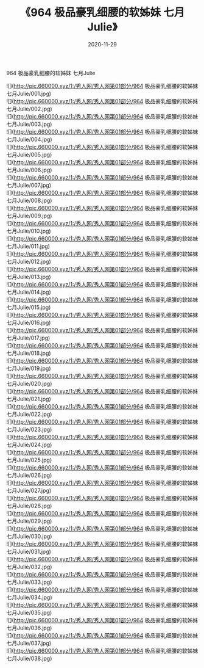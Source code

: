 ﻿---
layout: post
title:  《964 极品豪乳细腰的软姊妹 七月Julie》
date:   2020-11-29
img: http://pic.660000.xyz/1:/秀人网/秀人网第01部分/964 极品豪乳细腰的软姊妹 七月Julie/000.jpg
categories: [美女, 清纯, 唯美]
---

964 极品豪乳细腰的软姊妹 七月Julie

  ![](http://pic.660000.xyz/1:/秀人网/秀人网第01部分/964 极品豪乳细腰的软姊妹 七月Julie/001.jpg) <br> ![](http://pic.660000.xyz/1:/秀人网/秀人网第01部分/964 极品豪乳细腰的软姊妹 七月Julie/002.jpg) <br> ![](http://pic.660000.xyz/1:/秀人网/秀人网第01部分/964 极品豪乳细腰的软姊妹 七月Julie/003.jpg) <br> ![](http://pic.660000.xyz/1:/秀人网/秀人网第01部分/964 极品豪乳细腰的软姊妹 七月Julie/004.jpg) <br> ![](http://pic.660000.xyz/1:/秀人网/秀人网第01部分/964 极品豪乳细腰的软姊妹 七月Julie/005.jpg) <br> ![](http://pic.660000.xyz/1:/秀人网/秀人网第01部分/964 极品豪乳细腰的软姊妹 七月Julie/006.jpg) <br> ![](http://pic.660000.xyz/1:/秀人网/秀人网第01部分/964 极品豪乳细腰的软姊妹 七月Julie/007.jpg) <br> ![](http://pic.660000.xyz/1:/秀人网/秀人网第01部分/964 极品豪乳细腰的软姊妹 七月Julie/008.jpg) <br> ![](http://pic.660000.xyz/1:/秀人网/秀人网第01部分/964 极品豪乳细腰的软姊妹 七月Julie/009.jpg) <br> ![](http://pic.660000.xyz/1:/秀人网/秀人网第01部分/964 极品豪乳细腰的软姊妹 七月Julie/010.jpg) <br> ![](http://pic.660000.xyz/1:/秀人网/秀人网第01部分/964 极品豪乳细腰的软姊妹 七月Julie/011.jpg) <br> ![](http://pic.660000.xyz/1:/秀人网/秀人网第01部分/964 极品豪乳细腰的软姊妹 七月Julie/012.jpg) <br> ![](http://pic.660000.xyz/1:/秀人网/秀人网第01部分/964 极品豪乳细腰的软姊妹 七月Julie/013.jpg) <br> ![](http://pic.660000.xyz/1:/秀人网/秀人网第01部分/964 极品豪乳细腰的软姊妹 七月Julie/014.jpg) <br> ![](http://pic.660000.xyz/1:/秀人网/秀人网第01部分/964 极品豪乳细腰的软姊妹 七月Julie/015.jpg) <br> ![](http://pic.660000.xyz/1:/秀人网/秀人网第01部分/964 极品豪乳细腰的软姊妹 七月Julie/016.jpg) <br> ![](http://pic.660000.xyz/1:/秀人网/秀人网第01部分/964 极品豪乳细腰的软姊妹 七月Julie/017.jpg) <br> ![](http://pic.660000.xyz/1:/秀人网/秀人网第01部分/964 极品豪乳细腰的软姊妹 七月Julie/018.jpg) <br> ![](http://pic.660000.xyz/1:/秀人网/秀人网第01部分/964 极品豪乳细腰的软姊妹 七月Julie/019.jpg) <br> ![](http://pic.660000.xyz/1:/秀人网/秀人网第01部分/964 极品豪乳细腰的软姊妹 七月Julie/020.jpg) <br> ![](http://pic.660000.xyz/1:/秀人网/秀人网第01部分/964 极品豪乳细腰的软姊妹 七月Julie/021.jpg) <br> ![](http://pic.660000.xyz/1:/秀人网/秀人网第01部分/964 极品豪乳细腰的软姊妹 七月Julie/022.jpg) <br> ![](http://pic.660000.xyz/1:/秀人网/秀人网第01部分/964 极品豪乳细腰的软姊妹 七月Julie/023.jpg) <br> ![](http://pic.660000.xyz/1:/秀人网/秀人网第01部分/964 极品豪乳细腰的软姊妹 七月Julie/024.jpg) <br> ![](http://pic.660000.xyz/1:/秀人网/秀人网第01部分/964 极品豪乳细腰的软姊妹 七月Julie/025.jpg) <br> ![](http://pic.660000.xyz/1:/秀人网/秀人网第01部分/964 极品豪乳细腰的软姊妹 七月Julie/026.jpg) <br> ![](http://pic.660000.xyz/1:/秀人网/秀人网第01部分/964 极品豪乳细腰的软姊妹 七月Julie/027.jpg) <br> ![](http://pic.660000.xyz/1:/秀人网/秀人网第01部分/964 极品豪乳细腰的软姊妹 七月Julie/028.jpg) <br> ![](http://pic.660000.xyz/1:/秀人网/秀人网第01部分/964 极品豪乳细腰的软姊妹 七月Julie/029.jpg) <br> ![](http://pic.660000.xyz/1:/秀人网/秀人网第01部分/964 极品豪乳细腰的软姊妹 七月Julie/030.jpg) <br> ![](http://pic.660000.xyz/1:/秀人网/秀人网第01部分/964 极品豪乳细腰的软姊妹 七月Julie/031.jpg) <br> ![](http://pic.660000.xyz/1:/秀人网/秀人网第01部分/964 极品豪乳细腰的软姊妹 七月Julie/032.jpg) <br> ![](http://pic.660000.xyz/1:/秀人网/秀人网第01部分/964 极品豪乳细腰的软姊妹 七月Julie/033.jpg) <br> ![](http://pic.660000.xyz/1:/秀人网/秀人网第01部分/964 极品豪乳细腰的软姊妹 七月Julie/034.jpg) <br> ![](http://pic.660000.xyz/1:/秀人网/秀人网第01部分/964 极品豪乳细腰的软姊妹 七月Julie/035.jpg) <br> ![](http://pic.660000.xyz/1:/秀人网/秀人网第01部分/964 极品豪乳细腰的软姊妹 七月Julie/036.jpg) <br> ![](http://pic.660000.xyz/1:/秀人网/秀人网第01部分/964 极品豪乳细腰的软姊妹 七月Julie/037.jpg) <br> ![](http://pic.660000.xyz/1:/秀人网/秀人网第01部分/964 极品豪乳细腰的软姊妹 七月Julie/038.jpg) <br>
